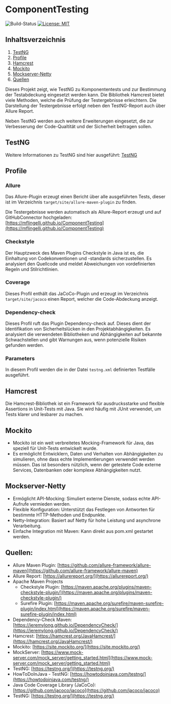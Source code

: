 # ComponentTesting
![Build-Status](https://github.com/mflingelli/ComponentTesting/actions/workflows/maven.yml/badge.svg)
[![License: MIT](https://img.shields.io/badge/License-MIT-blue.svg)](https://opensource.org/licenses/MIT)

## Inhaltsverzeichnis

1. [TestNG](#TestNG)
2. [Profile](#Profile)
3. [Hamcrest](#Hamcrest)
4. [Mockito](#Mockito)
5. [Mockserver-Netty](#Mockserver-Netty)
6. [Quellen](#Quellen)

Dieses Projekt zeigt, wie TestNG zu Komponententests und zur Bestimmung der Testabdeckung eingesetzt werden kann. 
Die Bibliothek Hamcrest bietet viele Methoden, welche die Prüfung der Testergebnisse erleichtern. 
Die Darstellung der Testergebnisse erfolgt neben den TestNG-Report auch über Allure Report.

Neben TestNG werden auch weitere Erweiterungen eingesetzt, die zur Verbesserung der Code-Qualtität und der Sicherheit
beitragen sollen.

## TestNG

Weitere Informationen zu TestNG sind hier ausgeführt: [TestNG](doc/TestNG.md)

## Profile

### Allure

Das Allure-Plugin erzeugt einen Bericht über alle ausgeführten Tests, dieser ist im Verzeichnis
`target/site/allure-maven-plugin` zu finden.

Die Testergebnisse werden automatisch als Allure-Report erzeugt und auf GitHubConnector hochgeladen:
[https://mflingelli.github.io/ComponentTesting](https://mflingelli.github.io/ComponentTesting)

### Checkstyle

Der Hauptzweck des Maven Plugins Checkstyle in Java ist es, die Einhaltung von Codekonventionen und 
-standards sicherzustellen. Es analysiert den Quellcode und meldet Abweichungen von vordefinierten Regeln 
und Stilrichtlinien.

### Coverage

Dieses Profil enthält das JaCoCo-Plugin und erzeugt im Verzeichnis `target/site/jacoco` einen Report, 
welcher die Code-Abdeckung anzeigt.

### Dependency-check

Dieses Profil ruft das Plugin Dependency-check auf. Dieses dient der Identifikation von Sicherheitslücken in den 
Projektabhängigkeiten. Es analysiert die verwendeten Bibliotheken und Abhängigkeiten auf bekannte Schwachstellen und 
gibt Warnungen aus, wenn potenzielle Risiken gefunden werden.

### Parameters

In diesem Profil werden die in der Datei `testng.xml` definierten Testfälle ausgeführt.

## Hamcrest

Die Hamcrest-Bibliothek ist ein Framework für ausdrucksstarke und flexible Assertions in Unit-Tests mit Java. 
Sie wird häufig mit JUnit verwendet, um Tests klarer und lesbarer zu machen.

## Mockito

- Mockito ist ein weit verbreitetes Mocking-Framework für Java, das speziell für Unit-Tests entwickelt wurde. 
- Es ermöglicht Entwicklern, Daten und Verhalten von Abhängigkeiten zu simulieren, ohne dass echte Implementierungen 
verwendet werden müssen. Das ist besonders nützlich, wenn der getestete Code externe Services, Datenbanken oder komplexe Abhängigkeiten nutzt.

## Mockserver-Netty

- Ermöglicht API-Mocking: Simuliert externe Dienste, sodass echte API-Aufrufe vermieden werden. 
- Flexible Konfiguration: Unterstützt das Festlegen von Antworten für bestimmte HTTP-Methoden und Endpunkte. 
- Netty-Integration: Basiert auf Netty für hohe Leistung und asynchrone Verarbeitung. 
- Einfache Integration mit Maven: Kann direkt aus pom.xml gestartet werden.

## Quellen:

* Allure Maven Plugin: [https://github.com/allure-framework/allure-maven](https://github.com/allure-framework/allure-maven)
* Allure Report: [https://allurereport.org/](https://allurereport.org/)
* Apache Maven Projects
  * Checkstyle Plugin: [https://maven.apache.org/plugins/maven-checkstyle-plugin/](https://maven.apache.org/plugins/maven-checkstyle-plugin/)
  * Surefire Plugin: [https://maven.apache.org/surefire/maven-surefire-plugin/index.html](https://maven.apache.org/surefire/maven-surefire-plugin/index.html)
* Dependency-Check Maven: [https://jeremylong.github.io/DependencyCheck/](https://jeremylong.github.io/DependencyCheck/)
* Hamcrest: [https://hamcrest.org/JavaHamcrest/](https://hamcrest.org/JavaHamcrest/)
* Mockito: [https://site.mockito.org/](https://site.mockito.org/)
* MockServer: [https://www.mock-server.com/mock_server/getting_started.html](https://www.mock-server.com/mock_server/getting_started.html)
* TestNG: [https://testng.org/](https://testng.org/)
* HowToDoInJava - TestNG: [https://howtodoinjava.com/testng/](https://howtodoinjava.com/testng/)
* Java Code Coverage Library (JaCoCo): [https://github.com/jacoco/jacoco](https://github.com/jacoco/jacoco)
* TestNG: [https://testng.org/](https://testng.org/)